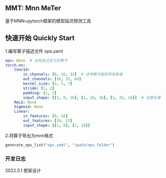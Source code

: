 MMT: Mnn MeTer
---
基于MNN+pytorch框架的模型延迟预测工具
## 快速开始 Quickly Start
1.编写算子描述文件 ops.yaml
```yaml
ops: None  # 没有自己定义的算子
torch.nn:
    Conv1d:
        in_channels: [8, 16, 32]  # 该参数可能的所有取值
        out_channels: [16, 32, 64]
        kernel_size: [3, 5, 7]
        stride: [1, 2]
        padding: [1, 2]
        input_shape: [[1, 8, 16], [1, 16, 16], [1, 32, 16]]  # 注意长度
    ReLU: None
    Sigmoid: None
    Linear:
        in_features: [8, 16]
        out_features: [16, 32]
        input_shape: [[1, 8], [1, 16]]
```
2.将算子导出为mnn格式
```python
generate_ops_list("ops.yaml", "/path/ops_folder")
```
### 开发日志
2022.5.1 框架设计